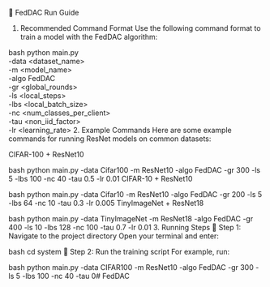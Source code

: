 📌 FedDAC Run Guide
1. Recommended Command Format
Use the following command format to train a model with the FedDAC algorithm:

bash
python main.py \
  -data <dataset_name> \
  -m <model_name> \
  -algo FedDAC \
  -gr <global_rounds> \
  -ls <local_steps> \
  -lbs <local_batch_size> \
  -nc <num_classes_per_client> \
  -tau <non_iid_factor> \
  -lr <learning_rate>
2. Example Commands
Here are some example commands for running ResNet models on common datasets:

CIFAR-100 + ResNet10

bash
python main.py -data Cifar100 -m ResNet10 -algo FedDAC -gr 300 -ls 5 -lbs 100 -nc 40 -tau 0.5 -lr 0.01
CIFAR-10 + ResNet10

bash
python main.py -data Cifar10 -m ResNet10 -algo FedDAC -gr 200 -ls 5 -lbs 64 -nc 10 -tau 0.3 -lr 0.005
TinyImageNet + ResNet18

bash
python main.py -data TinyImageNet -m ResNet18 -algo FedDAC -gr 400 -ls 10 -lbs 128 -nc 100 -tau 0.7 -lr 0.01
3. Running Steps
🔹 Step 1: Navigate to the project directory
Open your terminal and enter:

bash
cd system
🔹 Step 2: Run the training script
For example, run:

bash
python main.py -data CIFAR100 -m ResNet10 -algo FedDAC -gr 300 -ls 5 -lbs 100 -nc 40 -tau 0#   F e d D A C  
 